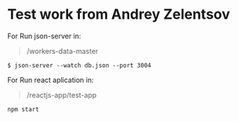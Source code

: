 Test work from Andrey Zelentsov
==================

For Run json-server in:
> /workers-data-master
```
$ json-server --watch db.json --port 3004
```

For Run react aplication in: 
> /reactjs-app/test-app

```
npm start
```